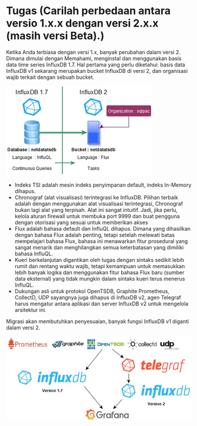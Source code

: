 # Tugas (Carilah perbedaan antara versio 1.x.x dengan versi 2.x.x (masih versi Beta).)

Ketika Anda terbiasa dengan versi 1.x, banyak perubahan dalam versi 2. Dimana dimulai dengan Memahami, menginstal dan menggunakan basis data time series InfluxDB 1.7. Hal pertama yang perlu diketahui: basis data InfluxDB v1 sekarang merupakan bucket InfluxDB di versi 2, dan organisasi wajib terkait dengan sebuah bucket.

![Picture10](Picture10.jpg)

-   Indeks TSI adalah mesin indeks penyimpanan default, indeks In-Memory dihapus.
-   Chronograf (alat visualisasi) terintegrasi ke InfluxDB. Pilihan terbaik adalah dengan menggunakan alat visualisasi terintegrasi, Chronograf bukan lagi alat yang terpisah. Alat ini sangat intuitif. Jadi, jika perlu, kelola aturan firewall untuk membuka port 9999 dan buat pengguna dengan otorisasi yang sesuai untuk memberikan akses
- Flux adalah bahasa default dan InfluQL dihapus. Dimana yang dihasilkan dengan bahasa Flux adalah penting, tetapi setelah melewati batas mempelajari bahasa Flux, bahasa ini menawarkan fitur prosedural yang sangat menarik dan menghilangkan semua keterbatasan yang dimiliki bahasa InfluQL.
-   Kueri berkelanjutan digantikan oleh tugas dengan sintaks sedikit lebih rumit dan rentang waktu wajib, tetapi kemampuan untuk memasukkan lebih banyak logika dan menggunakan fitur bahasa Flux baru (sumber data eksternal) yang tidak mungkin dalam sintaks kueri terus menerus InfluQL.
-   Dukungan asli untuk protokol OpenTSDB, Graphite Prometheus, CollectD, UDP sayangnya juga dihapus di InfluxDB v2, agen Telegraf harus mengatur antara aplikasi dan server InfluxDB v2 untuk mengelola arsitektur ini.

Migrasi akan membutuhkan penyesuaian, banyak fungsi InfluxDB v1 diganti dalam versi 2.

![Picture11](Picture11.jpg)
